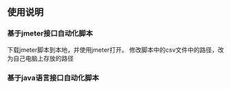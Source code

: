 使用说明
-----------------
### 基于jmeter接口自动化脚本
  下载jmeter脚本到本地，并使用jmeter打开。
  修改脚本中的csv文件中的路径，改为自己电脑上存放的路径
 ### 
### 基于java语言接口自动化脚本
  
